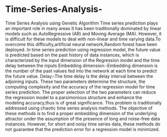 # Time-Series-Analysis-
Time Series Analysis using Genetic Algorithm
Time series prediction plays an important role in many areas It has been traditionally dominated by linear models such as AutoRegressive (AR) and Moving Average (MA). However, it is difficult for these models to deal with non-linear and time varying data.To overcome this difficulty,artificial neural network,Random forest have been deployed. In time series prediction using regression model, the future value is predicted based on the past history of data instances, which is characterized by the input dimension of the Regression model and the time delay between the inputs
Embedding dimension:-Embedding dimension is the number of the past values fed into the network at each time to predict the future value. 
Delay:-The time delay is the delay interval between the adjoining inputs. 
These two parameters determine the structure, the computing complexity and the accuracy of the regression model for time series prediction. The proper selection of the two parameters can reduce the regression model to a parsimonious structure and enhance the modeling accuracy,thus is of great significance. This problem is traditionally addressed using chaotic time series analysis methods. 
The objective of these methods is to find a proper embedding dimension of
the underlying attractor under the assumption of the presence
of long and noise-free data instances. However, for short and
noisy time series data, these methods do not guarantee that the
prediction error for a regression model is minimized. 
